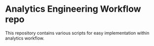 # Analytics Engineering Workflow repo

This repository contains various scripts for easy implementation within analytics workflow.
